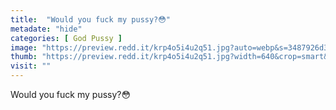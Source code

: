 ```yaml
---
title:  "Would you fuck my pussy?😳"
metadate: "hide"
categories: [ God Pussy ]
image: "https://preview.redd.it/krp4o5i4u2q51.jpg?auto=webp&s=3487926d371cc845ff0c023ebee0a23fdebeb43c"
thumb: "https://preview.redd.it/krp4o5i4u2q51.jpg?width=640&crop=smart&auto=webp&s=79c4bf16ce1b746a1c40b92705d1bebaa7f74ba8"
visit: ""
---
```

Would you fuck my pussy?😳
